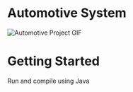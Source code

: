# Automotive System


![Automotive Project GIF](https://makeagif.com/i/Nxdmfp)


# Getting Started
Run and compile using Java 
